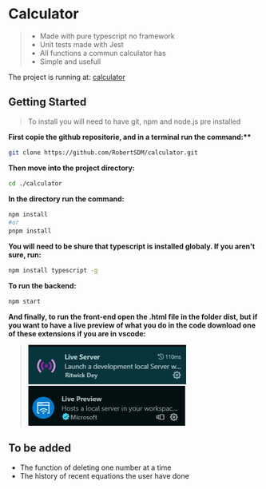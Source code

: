 # Calculator

> -   Made with pure typescript no framework
> -   Unit tests made with Jest
> -   All functions a commun calculator has
> -   Simple and usefull

The project is running at: <a href="https://calculator-641m.onrender.com/" target="_blank">calculator</a>


## Getting Started

> To install you will need to have git, npm and node.js pre installed


**First copie the github repositorie, and in a terminal run the command:\*\***

```bash
git clone https://github.com/RobertSDM/calculator.git
```

**Then move into the project directory:**

```bash
cd ./calculator
```

**In the directory run the command:**

```bash
npm install
#or
pnpm install

```

**You will need to be shure that typescript is installed globaly. If you aren't sure, run:**

```bash
npm install typescript -g
```

**To run the backend:**

```bash
npm start
```

**And finally, to run the front-end open the .html file in the folder dist, but if you want to have a live preview of what you do in the code download one of these extensions if you are in vscode:**

> ![live server](image.png) \
> ![live preview](image-1.png)

## To be added

-   The function of deleting one number at a time
-   The history of recent equations the user have done
